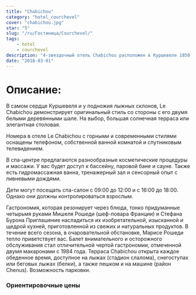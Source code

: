 ```yaml
---
title: "Chabichou"
category: "hotel_courchevel"
cover: "chabichou.jpg"
star: "5"
slug: "/ru/Гостиница/Courchevel/"
tags:
    - hotel
    - courchevel
description: "4-звездочный отель Chabichou расположен в Куршевеле 1850 года, в Савойе. Это также французский ресторан, дважды Мишлен."
date: "2018-03-01"
---
```


# Описание:
В самом сердце Куршевеля и у подножия лыжных склонов, Le Chabichou демонстрирует оригинальный стиль со стороны с его двумя белыми деревянными шале.
На выбор, большая солнечная терраса или элегантная столовая.

Номера в отеле Le Chabichou с горными и современными стилями оснащены телефоном, собственной ванной комнатой и спутниковым телевидением.

В спа-центре предлагаются разнообразные косметические процедуры и массажи. У вас будет доступ к бассейну, паровой бане и сауне. Также есть гидромассажная ванна, тренажерный зал и сенсорный опыт с ливневыми дождями.

Дети могут посещать спа-салон с 09:00 до 12:00 и с 16:00 до 18:00. Однако они должны контролироваться взрослым.

Гастрономия, которая резонирует через блюда, тонко придуманные четырьмя руками Мишеля Рошеди (шеф-повара Франции) и Стефана Бурона
Приглашение насладиться их изобретательной, изысканной и щедрой кухней, приготовленной из свежих и натуральных продуктов.
В течение всего сезона, в очаровательной обстановке, Марисе Рошеди тепло приветствует вас. Балет внимательного и осторожного обслуживания стал отличительной чертой гастрономии, отмеченной двумя макаронами с 1984 года.
Терраса Chabichou открыта каждое обеденное время, доступное на лыжах (стадион слалома), снегоступах или беговых лыжах (белки), а также пешком и на машине (район Chenus). Возможность парковки.

### Ориентировочные цены